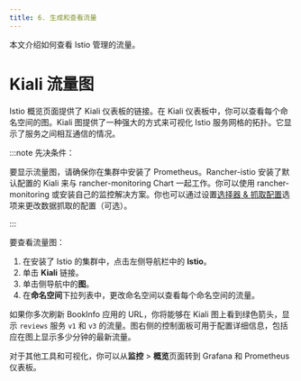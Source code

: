 ```yaml
---
title: 6. 生成和查看流量
---
```


本文介绍如何查看 Istio 管理的流量。

# Kiali 流量图

Istio 概览页面提供了 Kiali 仪表板的链接。在 Kiali 仪表板中，你可以查看每个命名空间的图。Kiali 图提供了一种强大的方式来可视化 Istio 服务网格的拓扑。它显示了服务之间相互通信的情况。

:::note 先决条件：

要显示流量图，请确保你在集群中安装了 Prometheus。Rancher-istio 安装了默认配置的 Kiali 来与 rancher-monitoring Chart 一起工作。你可以使用 rancher-monitoring 或安装自己的监控解决方案。你也可以通过设置[选择器 & 抓取配置](../../../integrations-in-rancher/istio/configuration-options/selectors-and-scrape-configurations.md)选项来更改数据抓取的配置（可选）。

:::

要查看流量图：

1. 在安装了 Istio 的集群中，点击左侧导航栏中的 **Istio**。
1. 单击 **Kiali** 链接。
1. 单击侧导航中的**图**。
1. 在**命名空间**下拉列表中，更改命名空间以查看每个命名空间的流量。

如果你多次刷新 BookInfo 应用的 URL，你将能够在 Kiali 图上看到绿色箭头，显示 `reviews` 服务 `v1` 和 `v3` 的流量。图右侧的控制面板可用于配置详细信息，包括应在图上显示多少分钟的最新流量。

对于其他工具和可视化，你可以从**监控** > **概览**页面转到 Grafana 和 Prometheus 仪表板。
